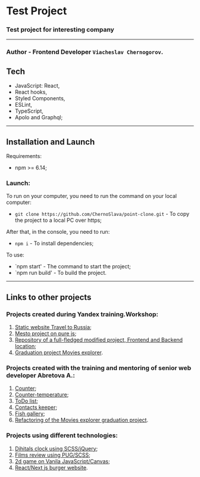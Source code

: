# Test Project 

### Test project for interesting company

---
### **Author** - Frontend Developer `Viacheslav Chernogorov`.

## Tech
- JavaScript: React,
- React hooks,
- Styled Components,
- ESLint,
- TypeScript,
- Apolo and Graphql;

---

## Installation and Launch

Requirements:

* npm >= 6.14;

### Launch:

To run on your computer, you need to run the command on your local computer:

- `git clone https://github.com/ChernoSlava/point-clone.git` - To copy the project to a local PC over https;

After that, in the console, you need to run:

- `npm i` - To install dependencies;

To use:

- `npm start' - The command to start the project;
- `npm run build' - To build the project.

---

## Links to other projects
### Projects created during Yandex training.Workshop:

1) [Static website Travel to Russia](https://github.com/ChernoSlava/Russian-travel );
2) [Mesto project on pure js](https://github.com/ChernoSlava/Mesto );
3) [Repository of a full-fledged modified project, Frontend and Backend location](https://github.com/ChernoSlava/react-mesto-api-full );
4) [Graduation project Movies explorer](https://github.com/ChernoSlava/movies-explorer-frontend ).


### Projects created with the training and mentoring of senior web developer Abretova A.:

1) [Counter](https://github.com/ChernoSlava/counter);
2) [Counter-temperature](https://github.com/ChernoSlava/counter-temperature);
3) [ToDo list](https://github.com/ChernoSlava/ToDo);
4) [Contacts keeper](https://github.com/ChernoSlava/contacts-keeper);
4) [Fish gallery](https://github.com/ChernoSlava/fish-gallery);
5) [Refactoring of the Movies explorer graduation project](https://github.com/ChernoSlava/Movies-exlorer-refactor ).

### Projects using different technologies:

1) [Dihitals clock using SCSS/jQuery](https://github.com/ChernoSlava/Digital-Clock.git);
2) [Films review using PUG/SCSS](https://github.com/ChernoSlava/Film-Review );
3) [2d game on Vanila JavaScript/Canvas](https://github.com/ChernoSlava/Fluppy );
4) [React/Next js burger website](https://github.com/ChernoSlava/Burgers-Next-JS ).